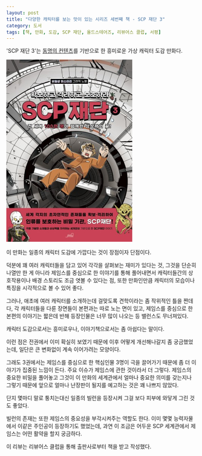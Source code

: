 ```yaml
---
layout: post
title: "다양한 캐릭터를 보는 맛이 있는 시리즈 세번째 책 - SCP 재단 3"
category: 도서
tags: [책, 만화, 도감, SCP 재단, 올드스테어즈, 리뷰어스 클럽, 서평]
---
```


'SCP 재단 3'는
[동명의 컨텐츠](http://ko.scp-wiki.net/)를 기반으로 한
흥미로운 가상 캐릭터 도감 만화다.

![표지](/images/book/scp-foundation-3-comic-book-h480.jpg)

이 만화는 일종의 캐릭터 도감에 가깝다는 것이 장점이자 단점이다.

덕분에 꽤 여러 캐릭터들을 담고 있어 각각을 살펴보는 재미가 있다는 것,
그것을 단순히 나열만 한 게 아니라 제임스를 중심으로 한 이야기를 통해 풀어내면서
캐릭터들간의 상호작용이나 배경 스토리도 조금 엿볼 수 있다는 점,
또한 만화인만큼 캐릭터의 모습이나 특징을 시각적으로 볼 수 있어 좋다.

그러나, 애초에 여러 캐릭터를 소개하는데 걸맞도록 견학이라는 좀 작위적인 틀을 짠데다,
각 캐릭터들을 다룬 장면들이 본편과는 따로 노는 면이 있고,
제임스를 중심으로 한 본편의 이야기는 짧은데 반해 등장인물은 너무 많이 나오는 등 밸런스도 무너져있다.

캐릭터 도감으로서는 흥미로우나,
이야기책으로서는 좀 아쉽다는 말이다.

이런 점은 전권에서 이미 확실히 보였기 때문에 이후 어떻게 개선해나갈지 좀 궁금했었는데,
일단은 큰 변화없이 계속 이어가려는 모양이다.

그래도 3권에서는 제임스를 중심으로 한 핵심인물 3명이 극을 끌어가기 때문에 좀 더 이야기가 집중된 느낌이 든다.
주요 이슈가 제임스에 관한 것이라서 더 그렇다.
제임스의 중요한 비밀을 풀어놓고
그것이 이 만화의 세계관에서 얼마나 중요한 의미를 갖는지나
그렇기 때문에 앞으로 얼마나 난장판이 될지를 예고하는 것은 꽤 나쁘지 않았다.

단지 몇마디 말로 퉁치는대신 일종의 빌런을 등장시켜 그걸 보다 피부에 와닿게 그린 것도 좋았다.

빌런의 존재는 또한 제임스의 중요성을 부각시켜주는 역할도 한다.
이미 몇몇 능력자물에서 이같은<!-- 무효화 능력자--> 주인공이 등장하기도 했었는데,
과연 이 조금은 어두운 SCP 세계관에서 제임스는 어떤 활약을 할지 궁금하다.



<div class="im im-info">
이 리뷰는 리뷰어스 클럽을 통해 출판사로부터 책을 받고 작성했다.
</div>
